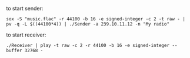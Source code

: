 to start sender:

```
sox -S "music.flac" -r 44100 -b 16 -e signed-integer -c 2 -t raw - | pv -q -L $((44100*4)) | ./Sender -a 239.10.11.12 -n "My radio"
```


to start receiver:

```
./Receiver | play -t raw -c 2 -r 44100 -b 16 -e signed-integer --buffer 32768 -
```